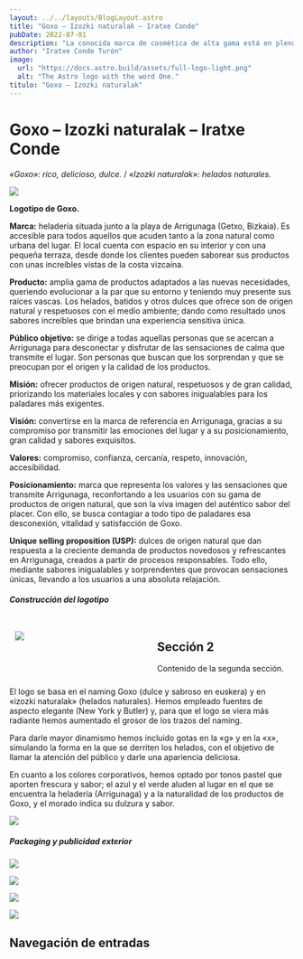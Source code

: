 ```yaml
---
layout: ../../layouts/BlogLayout.astro
title: "Goxo – Izozki naturalak – Iratxe Conde"
pubDate: 2022-07-01
description: "La conocida marca de cosmética de alta gama está en plena transformación digital y quiere poner su foco en crear productos más **sostenibles y responsables.** Para proyectar este cambio y alinearse con su nueva estrategia de marca, Charlotte Tilbury busca un **rebranding** acorde a sus principios y valores."
author: "Iratxe Conde Turón"
image:
  url: "https://docs.astro.build/assets/full-logo-light.png"
  alt: "The Astro logo with the word One."
titulo: "Goxo – Izozki naturalak"
---
```


# Goxo – Izozki naturalak – Iratxe Conde

_«Goxo»: rico, delicioso, dulce._ / _«Izozki naturalak»: helados naturales._

[![](https://iratxeconde.wordpress.com/wp-content/uploads/2022/09/izozki-naturalak-morado.png?w=1024)](https://iratxeconde.wordpress.com/wp-content/uploads/2022/09/izozki-naturalak-morado.png)

**Logotipo de Goxo.**

**Marca:** heladería situada junto a la playa de Arrigunaga (Getxo, Bizkaia). Es accesible para todos aquellos que acuden tanto a la zona natural como urbana del lugar. El local cuenta con espacio en su interior y con una pequeña terraza, desde donde los clientes pueden saborear sus productos con unas increíbles vistas de la costa vizcaína.

**Producto:** amplia gama de productos adaptados a las nuevas necesidades, queriendo evolucionar a la par que su entorno y teniendo muy presente sus raíces vascas. Los helados, batidos y otros dulces que ofrece son de origen natural y respetuosos con el medio ambiente; dando como resultado unos sabores increíbles que brindan una experiencia sensitiva única.

**Público objetivo:** se dirige a todas aquellas personas que se acercan a Arrigunaga para desconectar y disfrutar de las sensaciones de calma que transmite el lugar. Son personas que buscan que los sorprendan y que se preocupan por el origen y la calidad de los productos.

**Misión:** ofrecer productos de origen natural, respetuosos y de gran calidad, priorizando los materiales locales y con sabores inigualables para los paladares más exigentes.

**Visión:** convertirse en la marca de referencia en Arrigunaga, gracias a su compromiso por transmitir las emociones del lugar y a su posicionamiento, gran calidad y sabores exquisitos.

**Valores:** compromiso, confianza, cercanía, respeto, innovación, accesibilidad.

**Posicionamiento:** marca que representa los valores y las sensaciones que transmite Arrigunaga, reconfortando a los usuarios con su gama de productos de origen natural, que son la viva imagen del auténtico sabor del placer. Con ello, se busca contagiar a todo tipo de paladares esa desconexión, vitalidad y satisfacción de Goxo.

**Unique selling proposition (USP):** dulces de origen natural que dan respuesta a la creciente demanda de productos novedosos y refrescantes en Arrigunaga, creados a partir de procesos responsables. Todo ello, mediante sabores inigualables y sorprendentes que provocan sensaciones únicas, llevando a los usuarios a una absoluta relajación.

##### Construcción del logotipo

<div style="display: flex; width: 100%;">
  <div style="flex: 1; padding: 10px;">

[![](https://iratxeconde.wordpress.com/wp-content/uploads/2022/09/goxo-logo-1.png?w=1005)](https://iratxeconde.wordpress.com/wp-content/uploads/2022/09/goxo-logo-1.png)

  </div>
  <div style="flex: 1; padding: 10px;">
    <!-- Contenido de la segunda sección -->
    <h2>Sección 2</h2>
    <p>Contenido de la segunda sección.</p>
  </div>
</div>
El logo se basa en el naming Goxo (dulce y sabroso en euskera) y en «izozki naturalak» (helados naturales). Hemos empleado fuentes de aspecto elegante (New York y Butler) y, para que el logo se viera más radiante hemos aumentado el grosor de los trazos del naming.

Para darle mayor dinamismo hemos incluido gotas en la «g» y en la «x», simulando la forma en la que se derriten los helados, con el objetivo de llamar la atención del público y darle una apariencia deliciosa.

En cuanto a los colores corporativos, hemos optado por tonos pastel que aporten frescura y sabor; el azul y el verde aluden al lugar en el que se encuentra la heladería (Arrigunaga) y a la naturalidad de los productos de Goxo, y el morado indica su dulzura y sabor.

[![](https://iratxeconde.wordpress.com/wp-content/uploads/2022/09/3.png?w=1024)](https://iratxeconde.wordpress.com/wp-content/uploads/2022/09/3.png)

##### Packaging y publicidad exterior

![](https://iratxeconde.wordpress.com/wp-content/uploads/2022/09/packaging-1.png?w=1024)

![](https://iratxeconde.wordpress.com/wp-content/uploads/2022/09/packaging-2.png?w=1024)

![](https://iratxeconde.wordpress.com/wp-content/uploads/2022/09/tarrinas2.png?w=1024)

![](https://iratxeconde.wordpress.com/wp-content/uploads/2022/09/cartel.png?w=1024)

## Navegación de entradas
